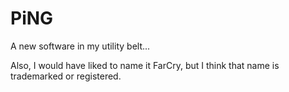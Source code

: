 # PiNG
A new software in my utility belt...

Also, I would have liked to name it FarCry, but I think that name is trademarked or registered.
